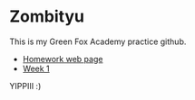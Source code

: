 # Zombityu

This is my Green Fox Academy practice github.
 

* [Homework web page](https://zombityu.github.io/)
* [Week 1](https://github.com/green-fox-academy/zombityu/tree/master/week-01)


YIPPIII :)
